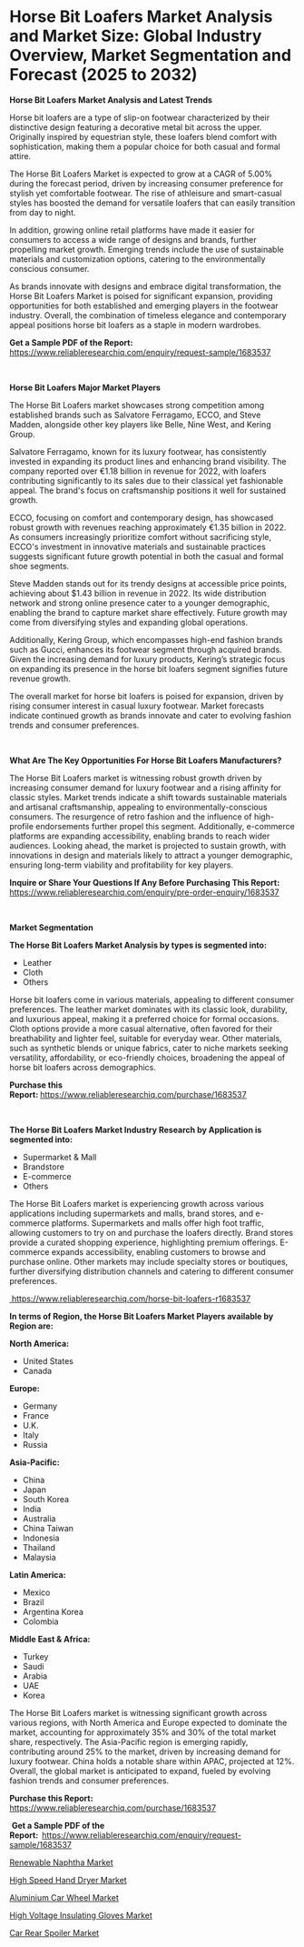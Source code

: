 <p><h1>Horse Bit Loafers Market Analysis and Market Size: Global Industry Overview, Market Segmentation and Forecast (2025 to 2032)</h1></p><p><strong>Horse Bit Loafers Market Analysis and Latest Trends</strong></p>
<p><p>Horse bit loafers are a type of slip-on footwear characterized by their distinctive design featuring a decorative metal bit across the upper. Originally inspired by equestrian style, these loafers blend comfort with sophistication, making them a popular choice for both casual and formal attire. </p><p>The Horse Bit Loafers Market is expected to grow at a CAGR of 5.00% during the forecast period, driven by increasing consumer preference for stylish yet comfortable footwear. The rise of athleisure and smart-casual styles has boosted the demand for versatile loafers that can easily transition from day to night. </p><p>In addition, growing online retail platforms have made it easier for consumers to access a wide range of designs and brands, further propelling market growth. Emerging trends include the use of sustainable materials and customization options, catering to the environmentally conscious consumer. </p><p>As brands innovate with designs and embrace digital transformation, the Horse Bit Loafers Market is poised for significant expansion, providing opportunities for both established and emerging players in the footwear industry. Overall, the combination of timeless elegance and contemporary appeal positions horse bit loafers as a staple in modern wardrobes.</p></p>
<p><strong>Get a Sample PDF of the Report:&nbsp;</strong> <a href="https://www.reliableresearchiq.com/enquiry/request-sample/1683537?utm_campaign=1896&utm_medium=2&utm_source=Github&utm_content=ia&utm_term=05022025&utm_id=horse-bit-loafers">https://www.reliableresearchiq.com/enquiry/request-sample/1683537</a></p>
<p>&nbsp;</p>
<p><strong>Horse Bit Loafers Major Market Players</strong></p>
<p><p>The Horse Bit Loafers market showcases strong competition among established brands such as Salvatore Ferragamo, ECCO, and Steve Madden, alongside other key players like Belle, Nine West, and Kering Group. </p><p>Salvatore Ferragamo, known for its luxury footwear, has consistently invested in expanding its product lines and enhancing brand visibility. The company reported over €1.18 billion in revenue for 2022, with loafers contributing significantly to its sales due to their classical yet fashionable appeal. The brand's focus on craftsmanship positions it well for sustained growth.</p><p>ECCO, focusing on comfort and contemporary design, has showcased robust growth with revenues reaching approximately €1.35 billion in 2022. As consumers increasingly prioritize comfort without sacrificing style, ECCO's investment in innovative materials and sustainable practices suggests significant future growth potential in both the casual and formal shoe segments.</p><p>Steve Madden stands out for its trendy designs at accessible price points, achieving about $1.43 billion in revenue in 2022. Its wide distribution network and strong online presence cater to a younger demographic, enabling the brand to capture market share effectively. Future growth may come from diversifying styles and expanding global operations.</p><p>Additionally, Kering Group, which encompasses high-end fashion brands such as Gucci, enhances its footwear segment through acquired brands. Given the increasing demand for luxury products, Kering’s strategic focus on expanding its presence in the horse bit loafers segment signifies future revenue growth.</p><p>The overall market for horse bit loafers is poised for expansion, driven by rising consumer interest in casual luxury footwear. Market forecasts indicate continued growth as brands innovate and cater to evolving fashion trends and consumer preferences.</p></p>
<p>&nbsp;</p>
<p><strong>What Are The Key Opportunities For Horse Bit Loafers Manufacturers?</strong></p>
<p><p>The Horse Bit Loafers market is witnessing robust growth driven by increasing consumer demand for luxury footwear and a rising affinity for classic styles. Market trends indicate a shift towards sustainable materials and artisanal craftsmanship, appealing to environmentally-conscious consumers. The resurgence of retro fashion and the influence of high-profile endorsements further propel this segment. Additionally, e-commerce platforms are expanding accessibility, enabling brands to reach wider audiences. Looking ahead, the market is projected to sustain growth, with innovations in design and materials likely to attract a younger demographic, ensuring long-term viability and profitability for key players.</p></p>
<p><strong>Inquire or Share Your Questions If Any Before Purchasing This Report:</strong> <a href="https://www.reliableresearchiq.com/enquiry/pre-order-enquiry/1683537?utm_campaign=1896&utm_medium=2&utm_source=Github&utm_content=ia&utm_term=05022025&utm_id=horse-bit-loafers">https://www.reliableresearchiq.com/enquiry/pre-order-enquiry/1683537</a></p>
<p>&nbsp;</p>
<p><strong>Market Segmentation</strong></p>
<p><strong>The Horse Bit Loafers Market Analysis by types is segmented into:</strong></p>
<p><ul><li>Leather</li><li>Cloth</li><li>Others</li></ul></p>
<p><p>Horse bit loafers come in various materials, appealing to different consumer preferences. The leather market dominates with its classic look, durability, and luxurious appeal, making it a preferred choice for formal occasions. Cloth options provide a more casual alternative, often favored for their breathability and lighter feel, suitable for everyday wear. Other materials, such as synthetic blends or unique fabrics, cater to niche markets seeking versatility, affordability, or eco-friendly choices, broadening the appeal of horse bit loafers across demographics.</p></p>
<p><strong>Purchase this Report:&nbsp;</strong><a href="https://www.reliableresearchiq.com/purchase/1683537?utm_campaign=1896&utm_medium=2&utm_source=Github&utm_content=ia&utm_term=05022025&utm_id=horse-bit-loafers">https://www.reliableresearchiq.com/purchase/1683537</a></p>
<p>&nbsp;</p>
<p><strong>The Horse Bit Loafers Market Industry Research by Application is segmented into:</strong></p>
<p><ul><li>Supermarket & Mall</li><li>Brandstore</li><li>E-commerce</li><li>Others</li></ul></p>
<p><p>The Horse Bit Loafers market is experiencing growth across various applications including supermarkets and malls, brand stores, and e-commerce platforms. Supermarkets and malls offer high foot traffic, allowing customers to try on and purchase the loafers directly. Brand stores provide a curated shopping experience, highlighting premium offerings. E-commerce expands accessibility, enabling customers to browse and purchase online. Other markets may include specialty stores or boutiques, further diversifying distribution channels and catering to different consumer preferences.</p></p>
<p><a href="https://www.reliableresearchiq.com/horse-bit-loafers-r1683537?utm_campaign=1896&utm_medium=2&utm_source=Github&utm_content=ia&utm_term=05022025&utm_id=horse-bit-loafers">&nbsp;https://www.reliableresearchiq.com/horse-bit-loafers-r1683537</a></p>
<p><strong>In terms of Region, the Horse Bit Loafers Market Players available by Region are:</strong></p>
<p>
    <p> <strong> North America: </strong>
        <ul>
            <li>United States</li>
            <li>Canada</li>
        </ul>
        </p> 
    <p> <strong> Europe: </strong>
        <ul>
            <li>Germany</li>
            <li>France</li>
            <li>U.K.</li>
            <li>Italy</li>
            <li>Russia</li>
        </ul>
        </p> 
    <p> <strong> Asia-Pacific: </strong>
        <ul>
            <li>China</li>
            <li>Japan</li>
            <li>South Korea</li>
            <li>India</li>
            <li>Australia</li>
            <li>China Taiwan</li>
            <li>Indonesia</li>
            <li>Thailand</li>
            <li>Malaysia</li>
        </ul>
        </p> 
    <p> <strong> Latin America: </strong>
        <ul>
            <li>Mexico</li>
            <li>Brazil</li>
            <li>Argentina Korea</li>
            <li>Colombia</li>
        </ul>
        </p> 
    <p> <strong> Middle East & Africa: </strong>
        <ul>
            <li>Turkey</li>
            <li>Saudi</li>
            <li>Arabia</li>
            <li>UAE</li>
            <li>Korea</li>
        </ul>
    </p>
    </p>
<p><p>The Horse Bit Loafers market is witnessing significant growth across various regions, with North America and Europe expected to dominate the market, accounting for approximately 35% and 30% of the total market share, respectively. The Asia-Pacific region is emerging rapidly, contributing around 25% to the market, driven by increasing demand for luxury footwear. China holds a notable share within APAC, projected at 12%. Overall, the global market is anticipated to expand, fueled by evolving fashion trends and consumer preferences.</p></p>
<p><strong>Purchase this Report: </strong><a href="https://www.reliableresearchiq.com/purchase/1683537?utm_campaign=1896&utm_medium=2&utm_source=Github&utm_content=ia&utm_term=05022025&utm_id=horse-bit-loafers">https://www.reliableresearchiq.com/purchase/1683537</a></p>
<p>&nbsp;<strong>Get a Sample PDF of the Report:&nbsp;&nbsp;</strong><a href="https://www.reliableresearchiq.com/enquiry/request-sample/1683537?utm_campaign=1896&utm_medium=2&utm_source=Github&utm_content=ia&utm_term=05022025&utm_id=horse-bit-loafers">https://www.reliableresearchiq.com/enquiry/request-sample/1683537</a></p>
<p><strong></strong></p>
<p><p><a href="https://www.linkedin.com/pulse/comprehensive-evaluation-renewable-naphtha-market-size-ngbjc?utm_campaign=1896&utm_medium=2&utm_source=Github&utm_content=ia&utm_term=05022025&utm_id=horse-bit-loafers">Renewable Naphtha Market</a></p><p><a href="https://github.com/tszkintruca/Market-Research-Report-List-1/blob/main/high-speed-hand-dryer-market.md?utm_campaign=1896&utm_medium=2&utm_source=Github&utm_content=ia&utm_term=05022025&utm_id=horse-bit-loafers">High Speed Hand Dryer Market</a></p><p><a href="https://www.linkedin.com/pulse/aluminium-car-wheel-market-research-sales-establishments-hdhxe?utm_campaign=1896&utm_medium=2&utm_source=Github&utm_content=ia&utm_term=05022025&utm_id=horse-bit-loafers">Aluminium Car Wheel Market</a></p><p><a href="https://github.com/aidelndasse/Market-Research-Report-List-1/blob/main/high-voltage-insulating-gloves-market.md?utm_campaign=1896&utm_medium=2&utm_source=Github&utm_content=ia&utm_term=05022025&utm_id=horse-bit-loafers">High Voltage Insulating Gloves Market</a></p><p><a href="https://www.linkedin.com/pulse/car-rear-spoiler-market-size-striking-cagr-9-from-2025-gh5qe?utm_campaign=1896&utm_medium=2&utm_source=Github&utm_content=ia&utm_term=05022025&utm_id=horse-bit-loafers">Car Rear Spoiler Market</a></p></p>